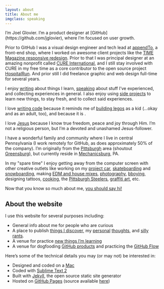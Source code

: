 ```yaml
---
layout: about
title: About me
imgclass: speaking
---
```


<p class="lead" markdown="1">I’m Joel Glovier. I’m a product designer at [GitHub](https://github.com/jglovier), where I’m focused on user growth.</p>

Prior to GitHub I was a visual design engineer and tech lead at [appendTo](http://appendto.com/), a front-end shop, where I worked on awesome client projects like the [TIME Magazine responsive redesign](http://appendto.com/case-study/responsive-design-time-com). Prior to that I was principal designer at an amazing nonprofit called [CURE International](http://cure.org/), and I still stay involved with CURE in my free time as a core contributor to the open source project [HospitalRun](http://hospitalrun.io/). And prior still I did freelance graphic and web design full-time for several years. <!---<a href="#background" class="more-link">[read more about my background]</a>-->

I enjoy [writing](/writing/) about things I learn, [speaking](https://lanyrd.com/profile/jglovier/) about stuff I’ve experienced, and collecting experiences in general. I also enjoy using [side projects](http://www.devte.es/) to learn new things, to stay fresh, and to collect said experiences. <!---<a href="#side-projects" class="more-link">[read more about my side projects]</a>-->

I love [writing code](https://github.com/jglovier?tab=repositories) because it reminds me of [building legos](http://instagram.com/p/im-9nUtaD_/) as a kid (...okay and as an adult, too), and because it is . <!---<a href="#things-i-love" class="more-link">[read more about things I love]</a>-->

I love [Jesus](http://joelglovier.com/writing/brokenness-and-restoration/) because I know true freedom, peace and joy through Him. I’m not a religious person, but I’m a devoted and unashamed Jesus-follower. <!---<a href="/good-news" class="more-link">[read more about why I love Jesus]</a>-->

I have a wonderful family and community where I live in central Pennsylvania (I work remotely for GitHub, as does approximately 50% of the company). I’m originally from the [Pittsburgh](http://en.wikipedia.org/wiki/Pittsburgh) area (shoutout [Greensburg](http://en.wikipedia.org/wiki/Greensburg,_Pennsylvania)), but currently reside in [Mechanicsburg](http://en.wikipedia.org/wiki/Mechanicsburg,_Pennsylvania), PA.

In my "spare time" I enjoy getting away from the computer screen with other creative outlets like working on my [project car](https://github.com/jglovier/project-car), [skateboarding](/post-images/kgrind.jpg) and [snowboarding](/post-images/boyceparkrail.jpg), making [EDM and house mixes](https://soundcloud.com/joelglovier), [photography](http://www.flickr.com/photos/jglovier/), [bboying](/post-images/bboy-jag.jpg), designing tattoos, [cooking](http://joelglovier.com/writing/food/), the [Pittsburgh Steelers](http://www.steelers.com/), [graffiti art](http://www.youtube.com/watch?v=Pv-Do30-P8A), etc.

Now that you know so much about me, [you should say hi!](http://twitter.com/home?status=@jglovier%20Hi%20Joel!)

## About the website

I use this website for several purposes including:

- General info about me for people who are curious
- A place to publish [things I discover](/writing/code/), my [personal](/writing/faith/) [thoughts](/writing/life/), and [silly](/writing/marketing/) [rants](/writing/business/).
- A venue for practice [new things I’m learning](https://github.com/jglovier/jglovier.github.io/pull/25)
- A venue for dogfooding [GitHub products](http://joelglovier.com/redesigning-and-rebuilding/) and practicing the [GitHub Flow](https://github.com/blog/1557-github-flow-in-the-browser)

Here’s some of the technical details you may (or may not) be interested in:

- Designed and coded on a [Mac](http://www.apple.com/macbook-pro/features-retina/)
- Coded with [Sublime Text 2](http://www.sublimetext.com/2)
- Built with [Jekyll](http://jekyllrb.com/), the open source static site generator
- Hosted on [GitHub Pages](http://pages.github.com/) (source available [here](https://github.com/jglovier/jglovier.github.io))

